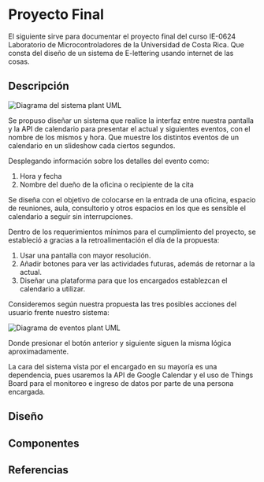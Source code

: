 # Proyecto Final

El siguiente sirve para documentar el proyecto final del curso IE-0624 Laboratorio de Microcontroladores de la Universidad de Costa Rica. Que consta del diseño de un sistema de E-lettering usando internet de las cosas.

## Descripción 

![Diagrama del sistema plant UML](https://www.plantuml.com/plantuml/png/RLB1QXj13BtFLuWzjGTJw24KOqpYn8L2qvgQq8F9GPvHDyApeqKpOq9BFwha4_nZdUnipPPaJrgzfwSdZIvZGasvyoPnyWGtZArYX-38mvPZeX9lLFfCCKd9mfPEVz3pJxHyUWgmzcIJbeWj6XCF77ei0c2bwoLGIF3BGFbMQ0-jIWxkMhmeVERs8QryfegAEjAAtA0U1k2tCNsfmfQW6QqqezhkIbtc870Nv1uMYuwjYfMGL3mwqUKIAk_szEIo5rXlDn_UNrmyS-C3atU50IDdWo6Xz_WCqcISiyXAaWIAh-758zea2dSnex80HcZ6k85_u3fOr1PTXSz_ZJ6xaNiFizboqcaEwyVUYoBGaKAIE64kPhEfwJbytKVI8u97wCUqcMweYh_SnHokIxV7uHs_yqSsBob3uPUyfy5IE3BgkszaUSyA3eilU7Er-VJsjNPJXxSIaw82Xn-YNJqTSvvsu4yLQhDIuUeXvZgwsPrNLxRmdxEOSE_94bZq5Dp0lYn1kUo_)

Se propuso diseñar un sistema que realice la interfaz entre nuestra pantalla y la API de calendario para presentar el actual y siguientes eventos, con el nombre de los mismos y hora. Que muestre los distintos eventos de un calendario en un slideshow cada ciertos segundos.

Desplegando información sobre los detalles del evento como:
1. Hora y fecha
2. Nombre del dueño de la oficina o recipiente de la cita

Se diseña con el objetivo de colocarse en la entrada de una oficina, espacio de reuniones, aula, consultorio y otros espacios en los que es sensible el calendario a seguir sin interrupciones.

Dentro de los requerimientos mínimos para el cumplimiento del proyecto, se estableció a gracias a la retroalimentación el día de la propuesta:
1. Usar una pantalla con mayor resolución.
2. Añadir botones para ver las actividades futuras, además de retornar a la actual.
3. Diseñar una plataforma para que los encargados establezcan el calendario a utilizar.

Consideremos según nuestra propuesta las tres posibles acciones del usuario frente nuestro sistema:

![Diagrama de eventos plant UML](https://www.plantuml.com/plantuml/png/fLJDRYD54BxFKvJ21QGr4HmMY1IqzYG1Ix5bnNZXa4kbfsoQzC_GtME84G_3aGC7n2FunQZkQTipkqE2j3bCnbDVLttrrTVrnWTqeT6gy8_IrEXGWwUV6pA2uBS2-6_idFsbjCewk2AgbuzF4zLG6nB1kebr5RbXmArSqwqqrCKyl1T4yRXnjZ5L2_Xe_DLLUNMJCEcnO8fIo1fDUAPO3_PEoYjRRSWD8M-i2NFK15DTemX3uQNS4NpsnL2eJ_Ztei2e2AnyWqxQeZwXuMp1JrGApm0zhARzuDXLZJGsnMPbFpOZRPt4UtDh1QeMSZthOwwNYoy_V_qw1UVNtxsJV36zDoKgCbMabK3yhIWkBs5g68PAxb38_Jy6BY-BMGcZhsEM2oYjMSjDun2-bpUou6ynn6TJY4J0Wd_0g8Tt6a5mzDUOi7TcQHLN2yWUiEmna6rng0XeIoPOtqytIR1E60GvWOPV47wqJ8lrRb3b8b6M2nWhZO8CGZo21hlPZGq4TakkXKwQzPhVXNIYKUWYQvWVmFU6nICFJvp0ryt-JyylAbTCsirnIvkiMvfDL2_FFj9PSSiBHrvQPd6sP24bPwQpw1AvnK3H1gjfObwoEhJ_ctCys10J-WFyY6PGdWsJFubvGcRc1OTXb9FUKR0kYU0h0jrQ2LHa6vDbbkFKbDmnJlfQuLDHKRVigXrAxkq2PWtvu0PALzJjhQjt-QgbNJPeAWjfXccQEarJyLFl_t0RCXI51dKQeB2Qp2u3VMxRWMbeQncBqHXnTNNEl0Ahjh9AfJZrqJ-1T6qTAfr8Sq4FYdwAZlgqA505A2EbD6Yr_qlBG7qkQGbqBiZ045fl9s3N-z_m-tccSTx1z0m_RrlAi1JlMJkFwIIDZXuracAVjVKocR7WdycWIsc4i-PukHVa-7yb1KQdAcjhAB52-06qD4slOcRzba-i8rwWVf1CxUFfUZIp5N-aQXJpqoVfKDJkMtpAroDLj8RQXE-rUPsdeLCYWLMk_6A_HnI73zTcRaDBqSiiN2QHE7E_fqC3Ve-7F1WIvAEr4vQKfwXTRdgmYLGN3agqnqnrLFwE13Dnt5dqpzkM_RFheQNqltP3xk-_5iEayGBxKaHhPzLXtP2B3d_9qkb-dPoM-y7dZPtHvxdiiC7XeRVNXvn-HwHhXRlU4gWL1KmI3ssuViCVljlw-VgBxGsJQBJw5m00)

Donde presionar el botón anterior y siguiente siguen la misma lógica aproximadamente.

La cara del sistema vista por el encargado en su mayoría es una dependencia, pues usaremos la API de Google Calendar y el uso de Things Board para el monitoreo e ingreso de datos por parte de una persona encargada. 

## Diseño


## Componentes 

## Referencias

